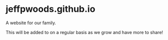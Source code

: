 # jeffpwoods.github.io

A website for our family. 

This will be added to on a regular basis as we grow
and have more to share!
